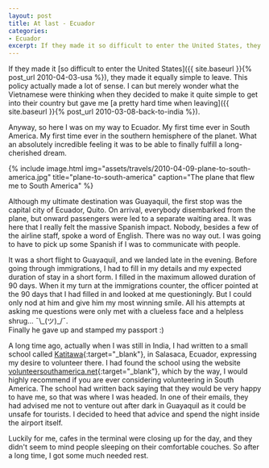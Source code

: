```yaml
---
layout: post
title: At last - Ecuador
categories:
- Ecuador
excerpt: If they made it so difficult to enter the United States, they made it equally simple to leave. This policy actually made a lot of sense. I can but merely wonder what the Vietnamese were thinking when they decided to make it quite simple to get into their country but gave me a pretty hard time when leaving.
---
```


If they made it [so difficult to enter the United States]({{ site.baseurl }}{% post_url
2010-04-03-usa %}), they made it equally simple to leave. This policy actually
made a lot of sense. I can but merely wonder what the Vietnamese were thinking
when they decided to make it quite simple to get into their country but gave me
[a pretty hard time when leaving]({{ site.baseurl }}{% post_url 2010-03-08-back-to-india %}).

Anyway, so here I was on my way to Ecuador. My first time ever in South America.
My first time ever in the southern hemisphere of the planet. What an absolutely
incredible feeling it was to be able to finally fulfill a long-cherished dream.

{% include image.html
    img="assets/travels/2010-04-09-plane-to-south-america.jpg"
    title="plane-to-south-america"
    caption="The plane that flew me to South America" %}

Although my ultimate destination was Guayaquil, the first stop was the capital
city of Ecuador, Quito. On arrival, everybody disembarked from the plane, but
onward passengers were led to a separate waiting area. It was here that I really
felt the massive Spanish impact. Nobody, besides a few of the airline staff,
spoke a word of English. There was no way out. I was going to have to pick up
some Spanish if I was to communicate with people.

It was a short flight to Guayaquil, and we landed late in the evening. Before
going through immigrations, I had to fill in my details and my expected duration
of stay in a short form. I filled in the maximum allowed duration of 90 days.
When it my turn at the immigrations counter, the officer pointed at the 90 days
that I had filled in and looked at me questioningly. But I could only nod at him
and give him my most winning smile. All his attempts at asking me questions were
only met with a clueless face and a helpless shrug... ¯\\\_(ツ)_/¯.<br>
Finally he gave up and stamped my passport :)

A long time ago, actually when I was still in India, I had written to a small
school called [Katitawa](https://katitawa.blogspot.de){:target="_blank"}, in
Salasaca, Ecuador, expressing my desire to volunteer there. I had found the
school using the website
[volunteersouthamerica.net](http://volunteersouthamerica.net){:target="_blank"},
which by the way, I would highly recommend if you are ever considering
volunteering in South America. The school had written back saying that they
would be very happy to have me, so that was where I was headed. In one of their
emails, they had advised me not to venture out after dark in Guayaquil as it
could be unsafe for tourists. I decided to heed that advice and spend the night
inside the airport itself.

Luckily for me, cafes in the terminal were closing up for the day, and they
didn't seem to mind people sleeping on their comfortable couches. So after a
long time, I got some much needed rest.

